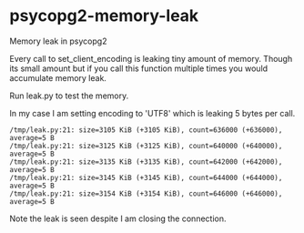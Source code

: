 # psycopg2-memory-leak
Memory leak in psycopg2

Every call to set_client_encoding is leaking tiny amount of memory. Though its small amount but if you call this function multiple times you would accumulate memory leak.

Run leak.py to test the memory.

In my case I am setting encoding to 'UTF8' which is leaking 5 bytes per call.

```
/tmp/leak.py:21: size=3105 KiB (+3105 KiB), count=636000 (+636000), average=5 B
/tmp/leak.py:21: size=3125 KiB (+3125 KiB), count=640000 (+640000), average=5 B
/tmp/leak.py:21: size=3135 KiB (+3135 KiB), count=642000 (+642000), average=5 B
/tmp/leak.py:21: size=3145 KiB (+3145 KiB), count=644000 (+644000), average=5 B
/tmp/leak.py:21: size=3154 KiB (+3154 KiB), count=646000 (+646000), average=5 B
```

Note the leak is seen despite I am closing the connection. 
